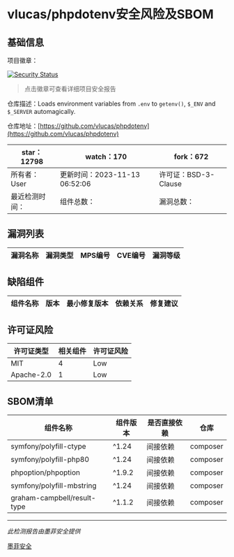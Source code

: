 # vlucas/phpdotenv安全风险及SBOM

## 基础信息

项目徽章：

[![Security Status](https://www.murphysec.com/platform3/v31/badge/1743347032849399808.svg)](https://www.murphysec.com/console/report/1724863647934533632/1743347032849399808)

> 点击徽章可查看详细项目安全报告

仓库描述：Loads environment variables from `.env` to `getenv()`, `$_ENV` and `$_SERVER` automagically.

仓库地址：[https://github.com/vlucas/phpdotenv](https://github.com/vlucas/phpdotenv)

| star：12798 | watch：170 | fork：672 |
| ----------- | -------------- | ------------ |
| 所有者：User | 更新时间：2023-11-13 06:52:06 | 许可证：BSD-3-Clause |
| 最近检测时间： | 组件总数： | 漏洞总数： |




## 漏洞列表

| 漏洞名称 | 漏洞类型 | MPS编号 | CVE编号 | 漏洞等级 |
| ------- | ------ | ------- | ------ | ----- |





## 缺陷组件

| 组件名称 | 版本 | 最小修复版本 | 依赖关系 | 修复建议 |
| -------- | ---- | ------------ | -------- | -------- |





## 许可证风险

| 许可证类型 | 相关组件 | 许可证风险 |
| ---------- | -------- | ---------- |
|MIT|4|Low|
|Apache-2.0|1|Low|




## SBOM清单

| 组件名称 | 组件版本 | 是否直接依赖 | 仓库 |
| -------- | -------- | ------------ | ---- |
|symfony/polyfill-ctype|^1.24|间接依赖|composer|
|symfony/polyfill-php80|^1.24|间接依赖|composer|
|phpoption/phpoption|^1.9.2|间接依赖|composer|
|symfony/polyfill-mbstring|^1.24|间接依赖|composer|
|graham-campbell/result-type|^1.1.2|间接依赖|composer|


------

*此检测报告由墨菲安全提供*

[墨菲安全](www.murphysec.com)